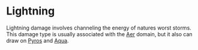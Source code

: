 # Lightning
Lightning damage involves channeling the energy of natures worst storms. This damage type is usually associated with the [Aer](../Magic/Spell%20Domains/Air.md) domain, but it also can draw on [Pyros](../Magic/Spell%20Domains/Fire.md) and [Aqua](../Magic/Spell%20Domains/Water.md).